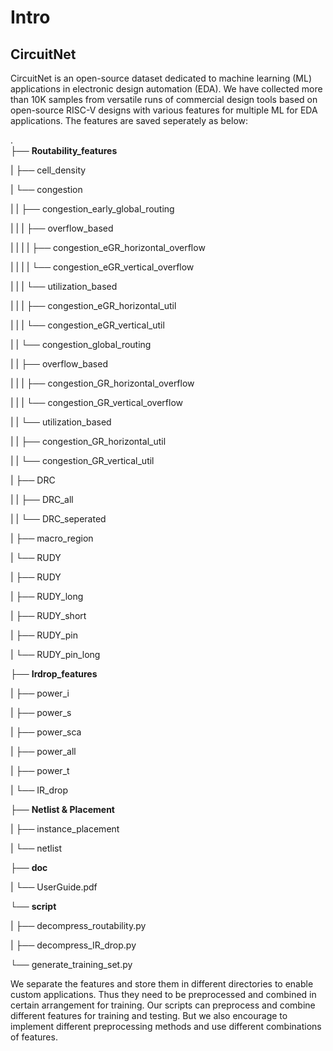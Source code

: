 # Intro

## CircuitNet

CircuitNet is an open-source dataset dedicated to machine learning (ML) applications in electronic design automation (EDA). We have collected more than 10K samples from versatile runs of commercial design tools based on open-source RISC-V designs with various features for multiple ML for EDA applications. The features are saved seperately as below:


.               
├── **Routability_features**  

| ├── cell_density

| └── congestion

<!-- | | ├── ... -->

| | ├── congestion_early_global_routing

| | | ├── overflow_based

| | | | ├── congestion_eGR_horizontal_overflow

| | | | └── congestion_eGR_vertical_overflow

| | | └── utilization_based

| | |   ├── congestion_eGR_horizontal_util

| | |   └── congestion_eGR_vertical_util

| | └── congestion_global_routing

| |   ├── overflow_based

| |   | ├── congestion_GR_horizontal_overflow

| |   | └── congestion_GR_vertical_overflow

| |   └── utilization_based

| |     ├── congestion_GR_horizontal_util

| |     └── congestion_GR_vertical_util

| ├── DRC

| | ├── DRC_all

| | └── DRC_seperated

| ├── macro_region

| └── RUDY

|   ├── RUDY

|   ├── RUDY_long

|   ├── RUDY_short

|   ├── RUDY_pin

|   └── RUDY_pin_long

├── **Irdrop_features**  

| ├── power_i

| ├── power_s

| ├── power_sca

| ├── power_all

| ├── power_t

| └── IR_drop

├── **Netlist & Placement**  

| ├── instance_placement

| └── netlist

├── **doc**

| └── UserGuide.pdf  

└── **script**  

| ├── decompress_routability.py

| ├── decompress_IR_drop.py

  └── generate_training_set.py

<!-- <pre class="folder-tree">
  Routability_features
    cell_density
    congestion
      congestion_early_global_routing
        overflow_based
          congestion_eGR_horizontal_overflow
          congestion_eGR_vertical_overflow
        utilization_based
          congestion_eGR_horizontal_util
          congestion_eGR_vertical_util
      congestion_global_routing
        overflow_based
          congestion_GR_horizontal_overflow
          congestion_GR_vertical_overflow
        utilization_based
          congestion_GR_horizontal_util
          congestion_GR_vertical_util
    drc
      drc_all
      drc_seperated
    macro_region
    RUDY
      RUDY
      long_RUDY
      short_RUDY
      pin_RUDY
      long_pin_RUDY
  Irdrop_features
    Power
      Power_i
      Power_s
      Power_sca
      Power_all
      Power_t
    ir_drop
    doc
      UserGuide.pdf  
  script
    code
    generate_training_set.py
</pre> -->


  We separate the features and store them in different directories to enable custom applications. Thus they need to be preprocessed and combined in certain arrangement for training.  Our scripts can preprocess and combine different features for training and testing.  But we also encourage to implement different preprocessing methods and use different combinations of features.

<!-- To evaluate the dataset, we have implement 7 models on 3 tasks, i.e. congestion prediction, DRC violations prediction, IR drop prediction. The implemention code is also open-sourced, and we also provide script for generating traing set in these experiments so that you will be able to reproduce our results. On the other hand, you can use the script as guide for implementing your own method. -->



<!-- <script src="./folder-tree.js"></script>
  <script>
    var elements = document.getElementsByClassName('folder-tree'),
        length = elements.length;

    for (var i = length - 1; i >= 0; --i) {
      var node = elements[i],
          container = document.createElement('span');
      container.innerHTML = folderTree(node.innerHTML);

      node.parentNode.replaceChild(container.firstChild, node);
    }
  </script>
</body> -->
